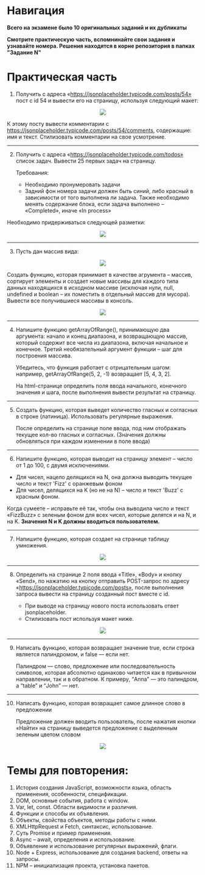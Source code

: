 # Навигация

**Всего на экзамене было 10 оригинальных заданий и их дубликаты**

**Смотрите практическую часть, вспомнинайте свои задания и узнавайте номера. Решения находятся в корне репозитория в папках "Задание N"**

# Практическая часть

1. Получить с адреса «https://jsonplaceholder.typicode.com/posts/54» пост с id 54 и вывести его на страницу, используя следующий макет: 

<p align="center">
  <img src="https://user-images.githubusercontent.com/66135471/209132236-b910bd1e-8464-4802-8bc5-08a7bc306678.png">
</p>

   К этому посту вывести комментарии с https://jsonplaceholder.typicode.com/posts/54/comments, содержащие: имя и текст.
   Стилизовать комментарии на свое усмотрение.

---
2. Получить с адреса «https://jsonplaceholder.typicode.com/todos» список задач. Вывести 25 первых задач на страницу.

   Требования:
   - Необходимо пронумеровать задачи
   - Задний фон номера задачи должен быть синий, либо красный в зависимости от того выполнена ли задача. Также необходимо менять содержание блока, если задача выполнено – «Completed», иначе «In process»

Необходимо придерживаться следующей разметки:

<p align="center">
  <img src="https://user-images.githubusercontent.com/66135471/209143915-c1032356-85cc-40ca-b8a4-8f18b48d059a.png">
</p>

---
3. Пусть дан массив вида:

<p align="center">
  <img src="https://user-images.githubusercontent.com/66135471/208758876-961013c7-0f3b-4509-a657-c7c1bb825dff.png">
</p>

Создать функцию, которая принимает в качестве агрумента – массив, сортирует элементы и создает новые массивы для каждого типа данных находящихся в исходном массиве (исключая нули, null, undefined и boolean – их поместить в отдельный массив для мусора). Вывести все получившиеся массивы в консоль.

<p align="center">
  <img src="https://user-images.githubusercontent.com/66135471/208758885-1e6609f3-c991-4afa-84df-ef28e68551b8.png">
</p>

---
4. Напишите функцию getArrayOfRange(), принимающую два аргумента: начало и конец диапазона, и возвращающую массив, который содержит все числа из диапазона, включая начальное и конечное. Третий необязательный аргумент функции – шаг для построения массива. 

   Убедитесь, что функция работает с отрицательным шагом: например, getArrayOfRange(5, 2, -1) возвращает [5, 4, 3, 2]. 

   На html-странице определить поля ввода начального, конечного значения и шага, после выполнения вывести результат на страницу.

---
5. Создать функцию, которая выведет количество гласных и согласных в строке (латиница). Использовать регулярные выражения.

   После определить на странице поле ввода, под ним отображать текущее кол-во гласных и согласных. (Значения должны обновляться при каждом изменении в поле ввода)

---
6. Напишите функцию, которая выводит на страницу элемент – число от 1 до 100, с двумя исключениями.

- Для чисел, нацело делящихся на N, она должна выводить текущее число и текст 'Fizz' с оранжевым фоном
- Для чисел, делящихся на K (но не на N) – число и текст 'Buzz' с красным фоном.

Когда сумеете – исправьте её так, чтобы она выводила число и текст «FizzBuzz» с зеленым фоном для всех чисел, которые делятся и на N, и на K. **Значения  N  и K  должны вводиться пользователем.**

---
7. Напишите функцию, которая создает на странице таблицу умножения.

<p align="center">
  <img src="https://user-images.githubusercontent.com/66135471/208758891-32d70aad-eb1a-40f8-bffa-3d91d643ef7b.png">
</p>

---
8. Определить на странице 2 поля ввода «Title», «Body» и кнопку «Send», по нажатию на кнопку отправить POST-запрос по адресу «https://jsonplaceholder.typicode.com/posts», после выполнения запроса вывести на страницу созданный пост вместе с id.
   
   - При выводе на страницу нового поста использовать ответ jsonplaceholder.
   - Стилизовать пост используя макет ниже.

<p align="center">
  <img src="https://user-images.githubusercontent.com/66135471/209132236-b910bd1e-8464-4802-8bc5-08a7bc306678.png">
</p>

---
9. Написать функцию, которая возвращает значение true, если строка является палиндромом, и false — если нет. 
   
   Палиндром — слово, предложение или последовательность символов, которая абсолютно одинаково читается как в привычном направлении, так и в обратном. К примеру, “Anna” — это палиндром, а “table” и “John” — нет.

---
10. Написать функцию, которая возвращает самое длинное слово в предложении
   
    Предложение должен вводить пользователь, после нажатия кнопки «Найти» на страницу выведется предложение с выделенным зеленым цветом словом
<p align="center">
  <img src="https://user-images.githubusercontent.com/66135471/209152193-2c8efef0-a2ac-4d6d-b0ba-7cb5eba22deb.png">
</p>


# Темы для повторения:

1. История создания JavaScript, возможности языка, область применения, особенности, спецификации.
2. DOM, основные события, работа с window.
3. Var, let, const. Области видимости и различия.
4. Функции и способы их объявления.
5. Объекты, свойства объектов, методы работы с ними.
6. XMLHttpRequest и Fetch, синтаксис, использование.
7. Суть Promise и пример применения.
8. Async – await, определения и использование.
9. Объявление и использование регулярных выражений, флаги.
10. Node + Express, использование для создания backend, ответы на запросы.
11. NPM – инициализация проекта, установка пакетов.
